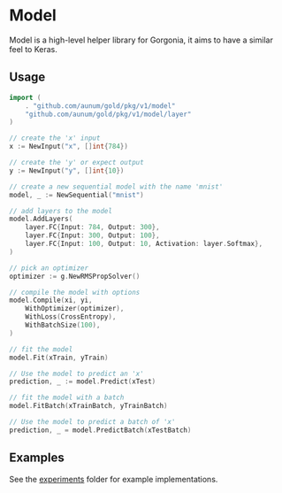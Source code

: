 # Model

Model is a high-level helper library for Gorgonia, it aims to have a similar feel to Keras.

## Usage

```go
import (
    . "github.com/aunum/gold/pkg/v1/model"
    "github.com/aunum/gold/pkg/v1/model/layer"
)

// create the 'x' input
x := NewInput("x", []int{784})

// create the 'y' or expect output
y := NewInput("y", []int{10})

// create a new sequential model with the name 'mnist'
model, _ := NewSequential("mnist")

// add layers to the model
model.AddLayers(
    layer.FC{Input: 784, Output: 300},
    layer.FC{Input: 300, Output: 100},
    layer.FC{Input: 100, Output: 10, Activation: layer.Softmax},
)

// pick an optimizer
optimizer := g.NewRMSPropSolver()

// compile the model with options
model.Compile(xi, yi,
    WithOptimizer(optimizer),
    WithLoss(CrossEntropy),
    WithBatchSize(100),
)

// fit the model
model.Fit(xTrain, yTrain)

// Use the model to predict an 'x'
prediction, _ := model.Predict(xTest)

// fit the model with a batch
model.FitBatch(xTrainBatch, yTrainBatch)

// Use the model to predict a batch of 'x'
prediction, _ = model.PredictBatch(xTestBatch)
```

## Examples
See the [experiments](./experiments) folder for example implementations.
